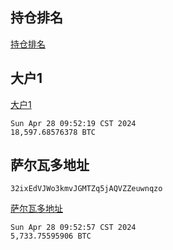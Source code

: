 ## 持仓排名
[持仓排名](https://www.coincarp.com/zh-tw/currencies/bitcoin/richlist/)

## 大户1
[大户1](https://bitinfocharts.com/bitcoin/address/bc1qtrxc0use4hlm7fl0j6t37z7qlwl5eppj8lywz6)
```
Sun Apr 28 09:52:19 CST 2024
18,597.68576378 BTC
```

## 萨尔瓦多地址
```
32ixEdVJWo3kmvJGMTZq5jAQVZZeuwnqzo
```
[萨尔瓦多地址](https://bitinfocharts.com/bitcoin/address/32ixEdVJWo3kmvJGMTZq5jAQVZZeuwnqzo)
```
Sun Apr 28 09:52:57 CST 2024
5,733.75595906 BTC
```